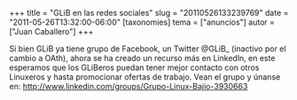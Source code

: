 +++
title = "GLiB en las redes sociales"
slug = "20110526133239769"
date = "2011-05-26T13:32:00-06:00"
[taxonomies]
tema = ["anuncios"]
autor = ["Juan Caballero"]
+++

Si bien GLiB ya tiene grupo de Facebook, un Twitter @GLiB\_ (inactivo
por el cambio a OAth), ahora se ha creado un recurso más en Linkedln, en
este esperamos que los GLiBeros puedan tener mejor contacto con otros
Linuxeros y hasta promocionar ofertas de trabajo. Vean el grupo y únanse
en:
<a href="http://www.linkedin.com/groups/Grupo-Linux-Bajio-3930663">http://www.linkedin.com/groups/Grupo-Linux-Bajio-3930663</a>
